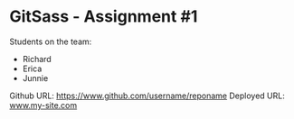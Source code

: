 # GitSass - Assignment #1

Students on the team:
- Richard
- Erica
- Junnie

Github URL: https://www.github.com/username/reponame
Deployed URL: www.my-site.com